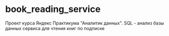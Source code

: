 # book_reading_service
Проект курса Яндекс Практикума "Аналитик данных". SQL  - анализ базы данных сервиса для чтения книг по подписке

